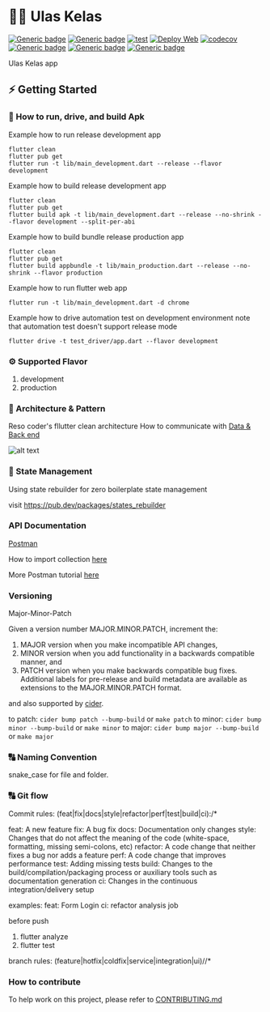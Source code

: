 # 👨‍💻 Ulas Kelas
[![Generic badge](https://img.shields.io/badge/Flutter-v3.0.5-blue)](https://flutter.dev/docs)
[![Generic badge](https://img.shields.io/badge/Dart-v2.13.4-blue)](https://dart.dev/guides)
[![test](https://github.com/RistekCSUI/ulaskelas-frontend/actions/workflows/config.yml/badge.svg)](https://github.com/RistekCSUI/ulaskelas-frontend/actions/workflows/config.yml)
[![Deploy Web](https://github.com/RistekCSUI/ulaskelas-frontend/actions/workflows/firebase-hosting-merge.yml/badge.svg)](https://github.com/RistekCSUI/ulaskelas-frontend/actions/workflows/firebase-hosting-merge.yml)
[![codecov](https://codecov.io/gh/RistekCSUI/ulaskelas-frontend/branch/main/graph/badge.svg?token=SHFALBJG9U)](https://codecov.io/gh/RistekCSUI/ulaskelas-frontend)
[![Generic badge](https://img.shields.io/badge/development-v0.0.1-brightgreen)](https://play.google.com/store/)
[![Generic badge](https://img.shields.io/badge/style-very_good_analysis-B22C89.svg)](https://pub.dev/packages/very_good_analysis)
[![Generic badge](https://img.shields.io/badge/component-ristek_material_component-9932CC.svg)](https://pub.dev/packages/ristek_material_component)

Ulas Kelas app

## ⚡️ Getting Started

### 🚚 How to run, drive, and build Apk

Example how to run release development app
```
flutter clean
flutter pub get
flutter run -t lib/main_development.dart --release --flavor development
```

Example how to build release development app
```
flutter clean
flutter pub get
flutter build apk -t lib/main_development.dart --release --no-shrink --flavor development --split-per-abi
```

Example how to build bundle release production app
```
flutter clean
flutter pub get
flutter build appbundle -t lib/main_production.dart --release --no-shrink --flavor production
```

Example how to run flutter web app
```
flutter run -t lib/main_development.dart -d chrome
```

Example how to drive automation test on development environment
note that automation test doesn't support release mode
```
flutter drive -t test_driver/app.dart --flavor development
```

### ⚙️ Supported Flavor

1. development
2. production

### 🎯 Architecture & Pattern

Reso coder's fllutter clean architecture
How to communicate with [Data & Back end](lib/documentation/data_and_backend.md)

![alt text](https://i0.wp.com/resocoder.com/wp-content/uploads/2019/08/Clean-Architecture-Flutter-Diagram.png?ssl=1)

### 🧬️ State Management

Using state rebuilder for zero boilerplate state management

visit https://pub.dev/packages/states_rebuilder

### API Documentation

[Postman](https://www.getpostman.com/collections/682bf27acd4b0fc9010c)

How to import collection [here](https://developer.ft.com/portal/docs-start-install-postman-and-import-request-collection)

More Postman tutorial [here](https://www.postman.com/postman/workspace/postman-answers/request/9215231-f3a24076-e530-4858-b872-b028446f6fc6)

### Versioning

Major-Minor-Patch

Given a version number MAJOR.MINOR.PATCH, increment the:

1. MAJOR version when you make incompatible API changes,
2. MINOR version when you add functionality in a backwards compatible manner, and
3. PATCH version when you make backwards compatible bug fixes.
   Additional labels for pre-release and build metadata are available as extensions to the MAJOR.MINOR.PATCH format.

and also supported by [cider](https://pub.dev/packages/cider).

to patch: `cider bump patch --bump-build` or `make patch`
to minor: `cider bump minor --bump-build` or `make minor`
to major: `cider bump major --bump-build` or `make major`

### :capital_abcd: Naming Convention

snake_case for file and folder.

### :capital_abcd: Git flow

Commit rules:
(feat|fix|docs|style|refactor|perf|test|build|ci):\/*

feat: A new feature
fix: A bug fix
docs: Documentation only changes
style: Changes that do not affect the meaning of the code (white-space, formatting, missing semi-colons, etc)
refactor: A code change that neither fixes a bug nor adds a feature
perf: A code change that improves performance
test: Adding missing tests
build: Changes to the build/compilation/packaging process or auxiliary tools such as documentation generation
ci: Changes in the continuous integration/delivery setup

examples:
feat: Form Login
ci: refactor analysis job

before push
1. flutter analyze
2. flutter test

branch rules:
(feature|hotfix|coldfix|service|integration|ui)\/\/*

### How to contribute

To help work on this project, please refer to [CONTRIBUTING.md](CONTRIBUTING.md)